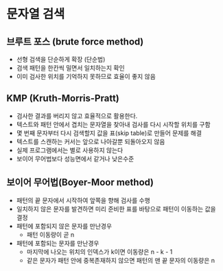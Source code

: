# 문자열 검색

## 브루트 포스 (brute force method)
- 선형 검색을 단순하게 확장 (단순법)
- 검색 패턴을 한칸씩 밀면서 일치하는지 확인
- 이미 검사한 위치를 기억하지 못하므로 효율이 좋지 않음

## KMP (Kruth-Morris-Pratt)
- 검사한 결과를 버리지 않고 효율적으로 활용한다.
- 텍스트와 패턴 안에서 겹치는 문자열을 찾아내 검사를 다시 시작할 위치를 구함
- 몇 번째 문자부터 다시 검색할지 값을 표(skip table)로 만들어 문제를 해결
- 텍스트를 스캔하는 커서는 앞으로 나아갈뿐 되돌아오지 않음
- 실제 프로그램에서는 별로 사용하지 않는다
- 보이어 무어법보다 성능면에서 같거나 낮은수준

## 보이어 무어법(Boyer-Moor method)
- 패턴의 끝 문자에서 시작하여 앞쪽을 향해 검사를 수행
- 일치하지 않은 문자를 발견하면 미리 준비한 표를 바탕으로 패턴이 이동하는 값을 결정
- 패턴에 포함되지 않은 문자를 만난경우
  - 패턴 이동량이 곧 n
- 패턴에 포함되는 문자를 만난경우
  - 마지막에 나오는 위치의 인덱스가 k이면 이동량은 n - k - 1
  - 같은 문자가 패턴 안에 중복존재하지 않으면 패턴의 맨 끝 문자의 이동량은 n